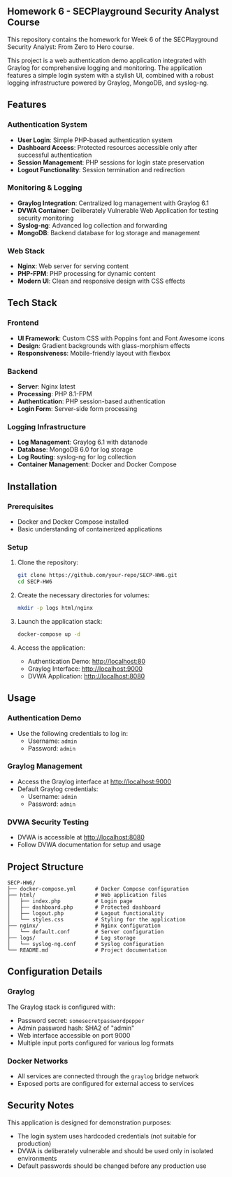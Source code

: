 ## Homework 6 - SECPlayground Security Analyst Course
This repository contains the homework for Week 6 of the SECPlayground Security Analyst: From Zero to Hero course.

This project is a web authentication demo application integrated with Graylog for comprehensive logging and monitoring. The application features a simple login system with a stylish UI, combined with a robust logging infrastructure powered by Graylog, MongoDB, and syslog-ng.

## Features

### Authentication System

- **User Login**: Simple PHP-based authentication system
- **Dashboard Access**: Protected resources accessible only after successful authentication
- **Session Management**: PHP sessions for login state preservation
- **Logout Functionality**: Session termination and redirection

### Monitoring & Logging

- **Graylog Integration**: Centralized log management with Graylog 6.1
- **DVWA Container**: Deliberately Vulnerable Web Application for testing security monitoring
- **Syslog-ng**: Advanced log collection and forwarding
- **MongoDB**: Backend database for log storage and management

### Web Stack

- **Nginx**: Web server for serving content
- **PHP-FPM**: PHP processing for dynamic content
- **Modern UI**: Clean and responsive design with CSS effects

## Tech Stack

### Frontend

- **UI Framework**: Custom CSS with Poppins font and Font Awesome icons
- **Design**: Gradient backgrounds with glass-morphism effects
- **Responsiveness**: Mobile-friendly layout with flexbox

### Backend

- **Server**: Nginx latest
- **Processing**: PHP 8.1-FPM
- **Authentication**: PHP session-based authentication
- **Login Form**: Server-side form processing

### Logging Infrastructure

- **Log Management**: Graylog 6.1 with datanode
- **Database**: MongoDB 6.0 for log storage
- **Log Routing**: syslog-ng for log collection
- **Container Management**: Docker and Docker Compose

## Installation

### Prerequisites

- Docker and Docker Compose installed
- Basic understanding of containerized applications

### Setup

1. Clone the repository:

   ```bash
   git clone https://github.com/your-repo/SECP-HW6.git
   cd SECP-HW6
   ```

2. Create the necessary directories for volumes:

   ```bash
   mkdir -p logs html/nginx
   ```

3. Launch the application stack:

   ```bash
   docker-compose up -d
   ```

4. Access the application:
   - Authentication Demo: [http://localhost:80](http://localhost:80)
   - Graylog Interface: [http://localhost:9000](http://localhost:9000)
   - DVWA Application: [http://localhost:8080](http://localhost:8080)

## Usage

### Authentication Demo

- Use the following credentials to log in:
  - Username: `admin`
  - Password: `admin`

### Graylog Management

- Access the Graylog interface at [http://localhost:9000](http://localhost:9000)
- Default Graylog credentials:
  - Username: `admin`
  - Password: `admin`

### DVWA Security Testing

- DVWA is accessible at [http://localhost:8080](http://localhost:8080)
- Follow DVWA documentation for setup and usage

## Project Structure

```
SECP-HW6/
├── docker-compose.yml      # Docker Compose configuration
├── html/                   # Web application files
│   ├── index.php           # Login page
│   ├── dashboard.php       # Protected dashboard
│   ├── logout.php          # Logout functionality
│   └── styles.css          # Styling for the application
├── nginx/                  # Nginx configuration
│   └── default.conf        # Server configuration
├── logs/                   # Log storage
│   └── syslog-ng.conf      # Syslog configuration
└── README.md               # Project documentation
```

## Configuration Details

### Graylog

The Graylog stack is configured with:
- Password secret: `somesecretpasswordpepper`
- Admin password hash: SHA2 of "admin"
- Web interface accessible on port 9000
- Multiple input ports configured for various log formats

### Docker Networks

- All services are connected through the `graylog` bridge network
- Exposed ports are configured for external access to services

## Security Notes

This application is designed for demonstration purposes:
- The login system uses hardcoded credentials (not suitable for production)
- DVWA is deliberately vulnerable and should be used only in isolated environments
- Default passwords should be changed before any production use


